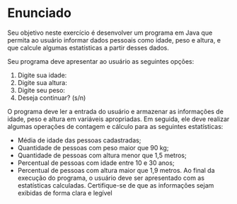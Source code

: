 # Enunciado
Seu objetivo neste exercício é desenvolver um programa em Java que permita ao usuário informar dados pessoais como idade, peso e altura, e que calcule algumas estatísticas a partir desses dados.

Seu programa deve apresentar ao usuário as seguintes opções:

1. Digite sua idade:
2. Digite sua altura:
3. Digite seu peso:
4. Deseja continuar? (s/n)

O programa deve ler a entrada do usuário e armazenar as informações de idade, peso e altura em variáveis apropriadas. Em seguida, ele deve realizar algumas operações de contagem e cálculo para as seguintes estatísticas:

- Média de idade das pessoas cadastradas;
- Quantidade de pessoas com peso maior que 90 kg;
- Quantidade de pessoas com altura menor que 1,5 metros;
- Percentual de pessoas com idade entre 10 e 30 anos;
- Percentual de pessoas com altura maior que 1,9 metros.
Ao final da execução do programa, o usuário deve ser apresentado com as estatísticas calculadas. Certifique-se de que as informações sejam exibidas de forma clara e legível